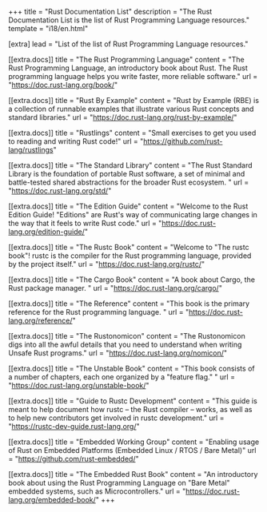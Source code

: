 +++
title = "Rust Documentation List"
description = "The Rust Documentation List is the list of Rust Programming Language resources."
template = "i18/en.html"

[extra]
lead = "List of the list of Rust Programming Language resources."

[[extra.docs]]
title = "The Rust Programming Language"
content = "The Rust Programming Language, an introductory book about Rust. The Rust programming language helps you write faster, more reliable software."
url = "https://doc.rust-lang.org/book/"

[[extra.docs]]
title = "Rust By Example"
content = "Rust by Example (RBE) is a collection of runnable examples that illustrate various Rust concepts and standard libraries."
url = "https://doc.rust-lang.org/rust-by-example/"

[[extra.docs]]
title = "Rustlings"
content = "Small exercises to get you used to reading and writing Rust code!"
url = "https://github.com/rust-lang/rustlings"

[[extra.docs]]
title = "The Standard Library"
content = "The Rust Standard Library is the foundation of portable Rust software, a set of minimal and battle-tested shared abstractions for the broader Rust ecosystem. "
url = "https://doc.rust-lang.org/std/"

[[extra.docs]]
title = "The Edition Guide"
content = "Welcome to the Rust Edition Guide! \"Editions\" are Rust's way of communicating large changes in the way that it feels to write Rust code."
url = "https://doc.rust-lang.org/edition-guide/"

[[extra.docs]]
title = "The Rustc Book"
content = "Welcome to \"The rustc book\"! rustc is the compiler for the Rust programming language, provided by the project itself."
url = "https://doc.rust-lang.org/rustc/"

[[extra.docs]]
title = "The Cargo Book"
content = "A book about Cargo, the Rust package manager. "
url = "https://doc.rust-lang.org/cargo/"

[[extra.docs]]
title = "The Reference"
content = "This book is the primary reference for the Rust programming language. "
url = "https://doc.rust-lang.org/reference/"

[[extra.docs]]
title = "The Rustonomicon"
content = "The Rustonomicon digs into all the awful details that you need to understand when writing Unsafe Rust programs."
url = "https://doc.rust-lang.org/nomicon/"

[[extra.docs]]
title = "The Unstable Book"
content = "This book consists of a number of chapters, each one organized by a \"feature flag.\" "
url = "https://doc.rust-lang.org/unstable-book/"

[[extra.docs]]
title = "Guide to Rustc Development"
content = "This guide is meant to help document how rustc – the Rust compiler – works, as well as to help new contributors get involved in rustc development."
url = "https://rustc-dev-guide.rust-lang.org/"

[[extra.docs]]
title = "Embedded Working Group"
content = "Enabling usage of Rust on Embedded Platforms (Embedded Linux / RTOS / Bare Metal)"
url = "https://github.com/rust-embedded/"

[[extra.docs]]
title = "The Embedded Rust Book"
content = "An introductory book about using the Rust Programming Language on \"Bare Metal\" embedded systems, such as Microcontrollers."
url = "https://doc.rust-lang.org/embedded-book/"
+++